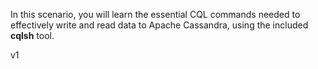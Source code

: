 In this scenario, you will learn the essential CQL commands needed to effectively write and read data to Apache Cassandra, using the included **cqlsh** tool.

v1
